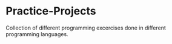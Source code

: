 # Practice-Projects

Collection of different programming excercises done in different programming languages.
